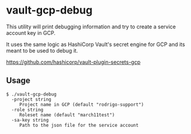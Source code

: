 # vault-gcp-debug
This utility will print debugging information and try to create a service account key in GCP.

It uses the same logic as HashiCorp Vault's secret engine for GCP and its meant to be used to debug it.

https://github.com/hashicorp/vault-plugin-secrets-gcp


## Usage
```
$ ./vault-gcp-debug
  -project string
     Project name in GCP (default "rodrigo-support")
  -role string
     Roleset name (default "march11test")
  -sa-key string
     Path to the json file for the service account
```